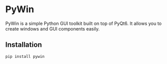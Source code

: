 # PyWin

PyWin is a simple Python GUI toolkit built on top of PyQt6. It allows you to create windows and GUI components easily.

## Installation

```bash
pip install pywin